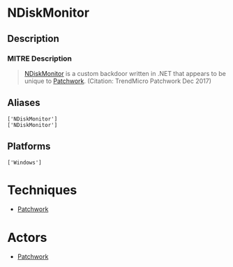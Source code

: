 
# NDiskMonitor

## Description

### MITRE Description

> [NDiskMonitor](https://attack.mitre.org/software/S0272) is a custom backdoor written in .NET that appears to be unique to [Patchwork](https://attack.mitre.org/groups/G0040). (Citation: TrendMicro Patchwork Dec 2017)

## Aliases

```
['NDiskMonitor']
['NDiskMonitor']
```

## Platforms

```
['Windows']
```

# Techniques


* [Patchwork](../techniques/Patchwork.md)


# Actors


* [Patchwork](../actors/Patchwork.md)

